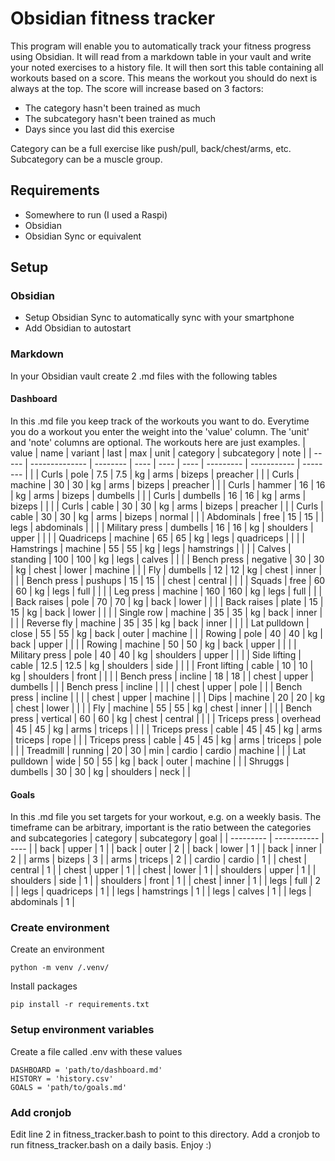 # Obsidian fitness tracker
This program will enable you to automatically track your fitness progress using Obsidian. It will read from a markdown table in your vault and write your noted exercises to a history file. It will then sort this table containing all workouts based on a score. This means the workout you should do next is always at the top. The score will increase based on 3 factors:
- The category hasn't been trained as much
- The subcategory hasn't been trained as much
- Days since you last did this exercise

Category can be a full exercise like push/pull, back/chest/arms, etc. Subcategory can be a muscle group.
## Requirements
- Somewhere to run (I used a Raspi)
- Obsidian
- Obsidian Sync or equivalent
## Setup
### Obsidian
- Setup Obsidian Sync to automatically sync with your smartphone
- Add Obsidian to autostart
### Markdown
In your Obsidian vault create 2 .md files with the following tables
#### Dashboard
In this .md file you keep track of the workouts you want to do. Everytime you do a workout you enter the weight into the 'value' column. The 'unit' and 'note' columns are optional. The workouts here are just examples.
| value | name           | variant  | last | max  | unit | category  | subcategory | note     |
| ----- | -------------- | -------- | ---- | ---- | ---- | --------- | ----------- | -------- |
|       | Curls          | pole     | 7.5  | 7.5  | kg   | arms      | bizeps      | preacher |
|       | Curls          | machine  | 30   | 30   | kg   | arms      | bizeps      | preacher |
|       | Curls          | hammer   | 16   | 16   | kg   | arms      | bizeps      | dumbells |
|       | Curls          | dumbells | 16   | 16   | kg   | arms      | bizeps      |          |
|       | Curls          | cable    | 30   | 30   | kg   | arms      | bizeps      | preacher |
|       | Curls          | cable    | 30   | 30   | kg   | arms      | bizeps      | normal   |
|       | Abdominals     | free     | 15   | 15   |      | legs      | abdominals  |          |
|       | Military press | dumbells | 16   | 16   | kg   | shoulders | upper       |          |
|       | Quadriceps     | machine  | 65   | 65   | kg   | legs      | quadriceps  |          |
|       | Hamstrings     | machine  | 55   | 55   | kg   | legs      | hamstrings  |          |
|       | Calves         | standing | 100  | 100  | kg   | legs      | calves      |          |
|       | Bench press    | negative | 30   | 30   | kg   | chest     | lower       | machine  |
|       | Fly            | dumbells | 12   | 12   | kg   | chest     | inner       |          |
|       | Bench press    | pushups  | 15   | 15   |      | chest     | central     |          |
|       | Squads         | free     | 60   | 60   | kg   | legs      | full        |          |
|       | Leg press      | machine  | 160  | 160  | kg   | legs      | full        |          |
|       | Back raises    | pole     | 70   | 70   | kg   | back      | lower       |          |
|       | Back raises    | plate    | 15   | 15   | kg   | back      | lower       |          |
|       | Single row     | machine  | 35   | 35   | kg   | back      | inner       |          |
|       | Reverse fly    | machine  | 35   | 35   | kg   | back      | inner       |          |
|       | Lat pulldown   | close    | 55   | 55   | kg   | back      | outer       | machine  |
|       | Rowing         | pole     | 40   | 40   | kg   | back      | upper       |          |
|       | Rowing         | machine  | 50   | 50   | kg   | back      | upper       |          |
|       | Military press | pole     | 40   | 40   | kg   | shoulders | upper       |          |
|       | Side lifting   | cable    | 12.5 | 12.5 | kg   | shoulders | side        |          |
|       | Front lifting  | cable    | 10   | 10   | kg   | shoulders | front       |          |
|       | Bench press    | incline  | 18   | 18   |      | chest     | upper       | dumbells |
|       | Bench press    | incline  |      |      |      | chest     | upper       | pole     |
|       | Bench press    | incline  |      |      |      | chest     | upper       | machine  |
|       | Dips           | machine  | 20   | 20   | kg   | chest     | lower       |          |
|       | Fly            | machine  | 55   | 55   | kg   | chest     | inner       |          |
|       | Bench press    | vertical | 60   | 60   | kg   | chest     | central     |          |
|       | Triceps press  | overhead | 45   | 45   | kg   | arms      | triceps     |          |
|       | Triceps press  | cable    | 45   | 45   | kg   | arms      | triceps     | rope     |
|       | Triceps press  | cable    | 45   | 45   | kg   | arms      | triceps     | pole     |
|       | Treadmill      | running  | 20   | 30   | min  | cardio    | cardio      | machine  |
|       | Lat pulldown   | wide     | 50   | 55   | kg   | back      | outer       | machine  |
|       | Shruggs        | dumbells | 30   | 30   | kg   | shoulders | neck        |          |

#### Goals
In this .md file you set targets for your workout, e.g. on a weekly basis. The timeframe can be arbitrary, important is the ratio between the categories and subcategories
| category  | subcategory | goal |
| --------- | ----------- | ---- |
| back      | upper       | 1    |
| back      | outer       | 2    |
| back      | lower       | 1    |
| back      | inner       | 2    |
| arms      | bizeps      | 3    |
| arms      | triceps     | 2    |
| cardio    | cardio      | 1    |
| chest     | central     | 1    |
| chest     | upper       | 1    |
| chest     | lower       | 1    |
| shoulders | upper       | 1    |
| shoulders | side        | 1    |
| shoulders | front       | 1    |
| chest     | inner       | 1    |
| legs      | full        | 2    |
| legs      | quadriceps  | 1    |
| legs      | hamstrings  | 1    |
| legs      | calves      | 1    |
| legs      | abdominals  | 1    |

### Create environment
Create an environment 
```
python -m venv /.venv/
```
Install packages
```
pip install -r requirements.txt
```
### Setup environment variables
Create a file called .env with these values
```
DASHBOARD = 'path/to/dashboard.md'
HISTORY = 'history.csv'
GOALS = 'path/to/goals.md' 
```
### Add cronjob
Edit line 2 in fitness_tracker.bash to point to this directory.
Add a cronjob to run fitness_tracker.bash on a daily basis. Enjoy :)